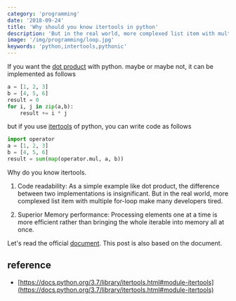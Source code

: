 ```yaml
---
category: 'programming'
date: '2018-09-24'
title: 'Why should you know itertools in python'
description: 'But in the real world, more complexed list item with multiple for-loop make many developers tired.'
image: '/img/programming/loop.jpg'
keywords: 'python,intertools,pythonic'
---
```


If you want the [dot product](https://www.notion.so/holdonnn/Dive-into-itertools-3387bf57230b4282a091513f34962341) with python. maybe or maybe not, it can be implemented as follows

```python
a = [1, 2, 3]
b = [4, 5, 6]
result = 0
for i, j in zip(a,b):
    result += i * j
```

but if you use [itertools](https://docs.python.org/3.7/library/itertools.html#module-itertools) of python, you can write code as follows

```python
import operator
a = [1, 2, 3]
b = [4, 5, 6]
result = sum(map(operator.mul, a, b))
```

Why do you  know itertools.

1. Code readability: As a simple example like dot product, the difference between two implementations is insignificant. But in the real world, more complexed list item with multiple for-loop make many developers tired.

2. Superior Memory performance: Processing elements one at a time is more efficient rather than bringing the whole iterable into memory all at once.

Let's read the official [document](https://docs.python.org/3.7/library/itertools.html#module-itertools). This post is also based on the document.

## reference

- [https://docs.python.org/3.7/library/itertools.html#module-itertools](https://docs.python.org/3.7/library/itertools.html#module-itertools)